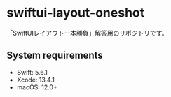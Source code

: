 # swiftui-layout-oneshot

「SwiftUIレイアウト一本勝負」解答用のリポジトリです。

## System requirements

- Swift: 5.6.1
- Xcode: 13.4.1
- macOS: 12.0+
